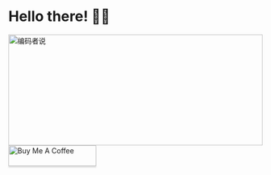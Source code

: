 # Hello there! 👋🏻
[<img src="https://blog.lingchao.xin/image/https%3A%2F%2Fblog.lingchao.xin%2Fimages%2Fpage-cover%2Fwoodcuts_13.jpg?table=collection&id=f3b02b87-c787-4a13-900c-b1671df86872&width=2880&cache=v2" alt="编码者说" height="220px" width="100%"/>](https://blog.lingchao.xin)
<a href="https://www.buymeacoffee.com/xinlingchao" target="_blank"><img src="https://www.buymeacoffee.com/assets/img/custom_images/orange_img.png" alt="Buy Me A Coffee" style="height: 41px !important;width: 174px !important;box-shadow: 0px 3px 2px 0px rgba(190, 190, 190, 0.5) !important;-webkit-box-shadow: 0px 3px 2px 0px rgba(190, 190, 190, 0.5) !important;" ></a>
